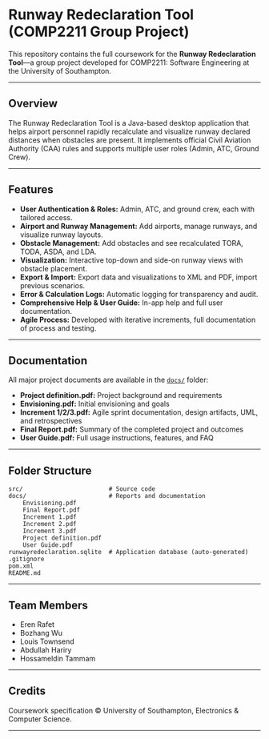 # Runway Redeclaration Tool (COMP2211 Group Project)

This repository contains the full coursework for the **Runway Redeclaration Tool**—a group project developed for COMP2211: Software Engineering at the University of Southampton.

---

## Overview

The Runway Redeclaration Tool is a Java-based desktop application that helps airport personnel rapidly recalculate and visualize runway declared distances when obstacles are present. It implements official Civil Aviation Authority (CAA) rules and supports multiple user roles (Admin, ATC, Ground Crew).

---

## Features

- **User Authentication & Roles:** Admin, ATC, and ground crew, each with tailored access.
- **Airport and Runway Management:** Add airports, manage runways, and visualize runway layouts.
- **Obstacle Management:** Add obstacles and see recalculated TORA, TODA, ASDA, and LDA.
- **Visualization:** Interactive top-down and side-on runway views with obstacle placement.
- **Export & Import:** Export data and visualizations to XML and PDF, import previous scenarios.
- **Error & Calculation Logs:** Automatic logging for transparency and audit.
- **Comprehensive Help & User Guide:** In-app help and full user documentation.
- **Agile Process:** Developed with iterative increments, full documentation of process and testing.

---

## Documentation

All major project documents are available in the [`docs/`](docs/) folder:
- **Project definition.pdf:** Project background and requirements
- **Envisioning.pdf:** Initial envisioning and goals
- **Increment 1/2/3.pdf:** Agile sprint documentation, design artifacts, UML, and retrospectives
- **Final Report.pdf:** Summary of the completed project and outcomes
- **User Guide.pdf:** Full usage instructions, features, and FAQ

---

## Folder Structure

```
src/                        # Source code
docs/                       # Reports and documentation
    Envisioning.pdf
    Final Report.pdf
    Increment 1.pdf
    Increment 2.pdf
    Increment 3.pdf
    Project definition.pdf
    User Guide.pdf
runwayredeclaration.sqlite  # Application database (auto-generated)
.gitignore
pom.xml 
README.md
```

---

## Team Members

- Eren Rafet  
- Bozhang Wu  
- Louis Townsend  
- Abdullah Hariry  
- Hossameldin Tammam

---

## Credits

Coursework specification © University of Southampton, Electronics & Computer Science.

---
